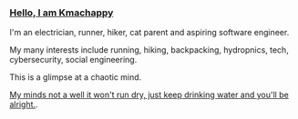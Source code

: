 ### [Hello, I am Kmachappy](http://www.kmachappy.me/)

I'm an electrician, runner, hiker, cat parent and aspiring software engineer.

My many interests include running, hiking, backpacking, hydropnics, tech, cybersecurity, social engineering.

This is a glimpse at a chaotic mind.


[My minds not a well it won't run dry, just keep drinking water and you'll be alright.](https://www.youtube.com/watch?v=wtBYJUjbgIk).

